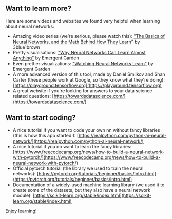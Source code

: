 ## Want to learn more? 

Here are some videos and websites we found very helpful when learning about neural networks:

- Amazing video series (we're serious, please watch this): ["The Basics of Neural Networks, and the Math Behind How They Learn"](https://www.3blue1brown.com/topics/neural-networks) by 3blue1brown
- Pretty visualisations: ["Why Neural Networks Can Learn Almost Anything"](https://www.youtube.com/watch?v=0QczhVg5HaI) by Emergent Garden
- Even prettier visualizations: ["Watching Neural Networks Learn"](https://www.youtube.com/watch?v=TkwXa7Cvfr8) by Emergent Garden
- A more advanced version of this tool, made by Daniel Smilkov and Shan Carter (these people work at Google, so they know what they're doing): [https://playground.tensorflow.org](https://playground.tensorflow.org)
- A great website if you're looking for answers to your data science related questions: [https://towardsdatascience.com/](https://towardsdatascience.com/)

## Want to start coding?
- A nice tutorial if you want to code your own nn without fancy libraries (this is how this app started!): [https://realpython.com/python-ai-neural-network/](https://realpython.com/python-ai-neural-network/)
- A nice tutorial if you do want to learn the fancy libraries: [https://www.freecodecamp.org/news/how-to-build-a-neural-network-with-pytorch/](https://www.freecodecamp.org/news/how-to-build-a-neural-network-with-pytorch/)
- Official pytorch tutorial (the library we used to train the neural networks): [https://pytorch.org/tutorials/beginner/basics/intro.html](https://pytorch.org/tutorials/beginner/basics/intro.html)
- Documentation of a widely-used machine learning library (we used it to create some of the datasets, but they also have a neural network module): [https://scikit-learn.org/stable/index.html](https://scikit-learn.org/stable/index.html)

Enjoy learning!